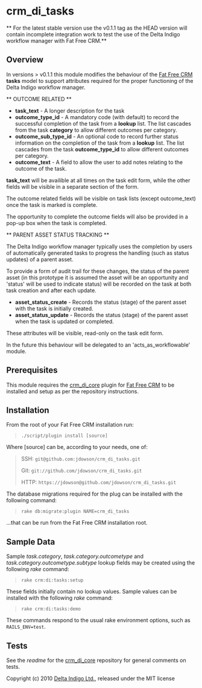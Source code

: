 crm_di_tasks
============

** For the latest stable version use the v0.1.1 tag as the HEAD version will contain incomplete integration work to test the use of the Delta Indigo workflow manager with Fat Free CRM.**

Overview
--------

In versions > v0.1.1 this module modifies the behaviour of the [Fat Free CRM][2] **tasks** model to support attributes required for the proper functioning of the Delta Indigo workflow manager.

** OUTCOME RELATED **
* **task_text** - A longer description for the task
* **outcome_type_id** - A mandatory code (with default) to record the successful completion of the task from a **lookup** list. The list cascades from the task **category** to allow different outcomes per category.
* **outcome_sub_type_id** - An optional code to record further status information on the completion of the task from a **lookup** list. The list cascades from the task **outcome_type_id** to allow different outcomes per category.
* **outcome_text** - A field to allow the user to add notes relating to the outcome of the task.

**task_text** will be availible at all times on the task edit form, while the other fields will be visible in a separate section of the form. 

The outcome related fields will be visible on task lists (except outcome_text) once the task is marked is complete. 

The opportunity to complete the outcome fields will also be provided in a pop-up box when the task is completed.


** PARENT ASSET STATUS TRACKING **

The Delta Indigo workflow manager typically uses the completion by users of automatically generated tasks to progress the handling (such as status updates) of a parent asset. 

To provide a form of audit trail for these changes, the status of the parent asset (in this prototype it is assumed the asset will be an opportunity and 'status' will be used to indicate status) will be recorded on the task at both task creation and after each update.

* **asset_status_create** - Records the status (stage) of the parent asset with the task is initially created.
* **asset_status_update** - Records the status (stage) of the parent asset when the task is updated or completed.

These attributes will be visible, read-only on the task edit form.

In the future this behaviour will be delegated to an 'acts_as_workflowable' module.


Prerequisites
-------------

This module requires the [crm_di_core][4] plugin for [Fat Free CRM][2] to be installed and setup as per the repository instructions.


Installation
------------

From the root of your Fat Free CRM installation run:

> `./script/plugin install [source]`

Where [source] can be, according to your needs, one of:

> SSH:
>    `git@github.com:jdowson/crm_di_tasks.git`
>
> Git: 
>    `git://github.com/jdowson/crm_di_tasks.git`
>
> HTTP:
>    `https://jdowson@github.com/jdowson/crm_di_tasks.git`

The database migrations required for the plug can be installed with the following command:

> `rake db:migrate:plugin NAME=crm_di_tasks`

...that can be run from the Fat Free CRM installation root.


Sample Data
-----------

Sample *task.category*, *task.category.outcometype* and *task.category.outcometype.subtype* lookup fields may be created using the following *rake* command:

> `rake crm:di:tasks:setup`

These fields initially contain no lookup values. Sample values can be installed with the following *rake* command:

> `rake crm:di:tasks:demo`

These commands respond to the usual rake environment options, such as `RAILS_ENV=test`.


Tests
-----

See the *readme* for the [crm_di_core][4] repository for general comments on tests.


Copyright (c) 2010 [Delta Indigo Ltd.][1], released under the MIT license

[1]: http://www.deltindigo.com/                 "Delta Indigo"
[2]: http://www.fatfreecrm.com/                 "Fat Free CRM"
[3]: http://www.github.com/                     "github"
[4]: https://github.com/jdowson/crm_di_core     "crm_di_core"

